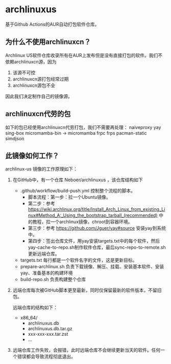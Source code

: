 # archlinuxus

基于Github Actions的AUR自动打包软件仓库。

## 为什么不使用archlinuxcn？

Archlinux US软件仓库收录所有在AUR上发布但是没有直接打包的软件。我们不依赖archlinuxcn源，因为


1. 该源不可控
2. archlinuxcn源打包经常过期
3. archlinuxcn源包不全

因此我们决定制作自己的镜像源。

## archlinuxcn代劳的包

如下的包已经使用archlinuxcn代劳打包，我们不需要再处理：
naiveproxy
yay
sing-box
micromamba-bin -> micromamba
frpc
frps
pacman-static
simdjson

## 此镜像如何工作？

archlinux-us 镜像的工作原理如下：


1. 在GitHub中，有一个仓库 Neboer/archlinuxus ，该仓库结构如下
   * .github/workflow/build-push.yml 控制整个流程的脚本。
     * 脚本流程：第一步：拉一个Ubuntu镜像。
     * 第二步：参考<https://wiki.archlinux.org/title/Install_Arch_Linux_from_existing_Linux#Method_A:_Using_the_bootstrap_tarball_(recommended)> 中的教程，拉一个archlinux镜像，chroot到容器环境。
     * 第三步：参考 https://github.com/Jguer/yay#source 安装yay到系统中。
     * 第四步：签出仓库文件，用yay安装targets.txt中的每个软件，然后yay-cache-to-repo.sh制作软件仓库，最后sync-repo-to-remote.sh更新远端仓库。
   * targets.txt 每行都是一个软件名字的文件，这是更新目标。
   * prepare-archlinux.sh 负责下载镜像、解压、挂载、安装基本软件、安装yay、准备基本的构建环境
   * build-repo.sh 负责构建整个仓库
2. 远端仓库每次被GitHub脚本更至最新，同时仅保留最新的软件版本，不留旧包。

   远端仓库的结构如下：
   * x86_64/
     * archlinuxus.db
     * archlinuxus.db.tar.gz
     * xxx-xxx-xxx.tar.zst
     * …
3. 远端仓库工作失败，会报错，此时远端仓库不会继续更新当天的软件。任何一个错误都会导致流程彻底退出。
